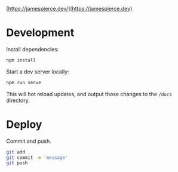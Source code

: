 [https://jamespierce.dev/](https://jamespierce.dev)

# Development

Install dependencies:

```bash
npm install
```

Start a dev server locally:

```bash
npm run serve
```

This will hot reload updates, and output those changes to the `/docs` directory.

# Deploy

Commit and push.

```bash
git add .
git commit -m 'message'
git push
```

